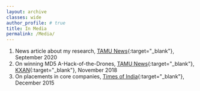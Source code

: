 ```yaml
---
layout: archive
classes: wide
author_profile: # true
title: In Media
permalink: /Media/
---
```

1. News article about my research, [TAMU News](https://engineering.tamu.edu/news/2020/09/new-mathematical-tool-can-select-the-best-sensors-for-the-job.html){:target="_blank"}, September 2020
1. On winning MD5 A-Hack-of-the-Drones, [TAMU News](https://engineering.tamu.edu/news/2018/11/a-team-wins-md5-a-hack-of-the-drones-2018.html){:target="_blank"}, [KXAN](https://www.kxan.com/news/local/austin/department-of-defense-army-futures-invest-in-austin-hackathon-ideas/1488776718/){:target="_blank"}, November 2018
1. On placements in core companies, [Times of India](https://timesofindia.indiatimes.com/home/education/news/Core-not-cash-counts-for-IIT-Kharagpur-students/articleshow/50082945.cms){:target="_blank"}, December 2015
